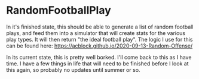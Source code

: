 # RandomFootballPlay

In it's finished state, this should be able to generate a list of random football plays, and feed them into a simulator that will create stats for the various play types. It will then return "the ideal football play". The logic I use for this can be found here: https://acblock.github.io/2020-09-13-Random-Offense/

In its current state, this is pretty well borked. I'll come back to this as I have time. I have a few things in life that will need to be finished before I look at this again, so probably no updates until summer or so.
